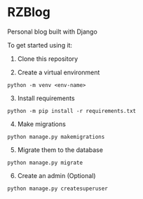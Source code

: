 # RZBlog
Personal blog built with Django

To get started using it:
1. Clone this repository

2. Create a virtual environment
```
python -m venv <env-name>
```
  
3. Install requirements
```
python -m pip install -r requirements.txt
```

4. Make migrations
```
python manage.py makemigrations
```

5. Migrate them to the database
```
python manage.py migrate
```

6. Create an admin (Optional)
```
python manage.py createsuperuser
```
